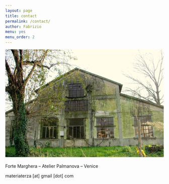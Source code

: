 ```yaml
---
layout: page
title: contact
permalink: /contact/
author: Fabrizio
menu: yes
menu_order: 2
---
```


![Alt text](/images/contact_foto_low.jpg)  
<br>
Forte Marghera – Atelier Palmanova – Venice

materiaterza [at] gmail [dot] com
